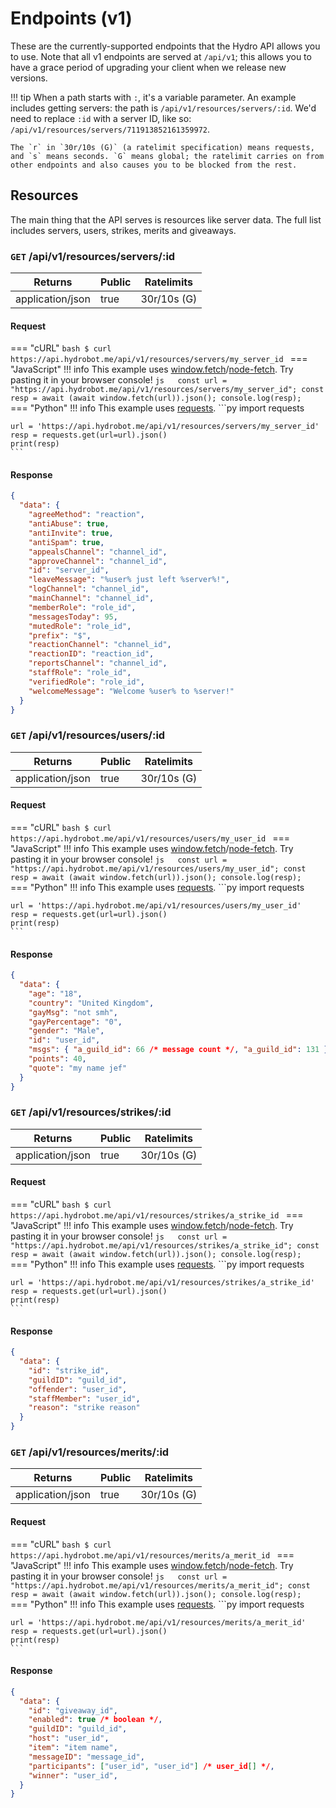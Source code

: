 # Endpoints (v1)

These are the currently-supported endpoints that the Hydro API allows you to use. Note that all v1 endpoints are served at `/api/v1`; this allows you to have a grace period of upgrading your client when we release new versions.

!!! tip
    When a path starts with `:`, it's a variable parameter. An example includes getting servers: the path is `/api/v1/resources/servers/:id`. We'd need to replace `:id` with a server ID, like so: `/api/v1/resources/servers/711913852161359972`.

    The `r` in `30r/10s (G)` (a ratelimit specification) means requests, and `s` means seconds. `G` means global; the ratelimit carries on from other endpoints and also causes you to be blocked from the rest.

## Resources

The main thing that the API serves is resources like server data. The full list includes servers, users, strikes, merits and giveaways.

### `GET` /api/v1/resources/servers/:id

| Returns          | Public | Ratelimits  |
|------------------|--------|-------------|
| application/json | true   | 30r/10s (G) |

#### Request

=== "cURL"
    ```bash
    $ curl https://api.hydrobot.me/api/v1/resources/servers/my_server_id
    ```
=== "JavaScript"
    !!! info
        This example uses [window.fetch](https://developer.mozilla.org/en-US/docs/Web/API/Fetch_API)/[node-fetch](https://github.com/node-fetch/node-fetch). Try pasting it in your browser console!
    ```js  
    const url = "https://api.hydrobot.me/api/v1/resources/servers/my_server_id";
    const resp = await (await window.fetch(url)).json();
    console.log(resp);
    ```
=== "Python"
    !!! info
        This example uses [requests](https://pypi.org/project/requests).
    ```py
    import requests

    url = 'https://api.hydrobot.me/api/v1/resources/servers/my_server_id'
    resp = requests.get(url=url).json()
    print(resp)
    ```

#### Response

```json
{
  "data": {
    "agreeMethod": "reaction",
    "antiAbuse": true,
    "antiInvite": true,
    "antiSpam": true,
    "appealsChannel": "channel_id",
    "approveChannel": "channel_id",
    "id": "server_id",
    "leaveMessage": "%user% just left %server%!",
    "logChannel": "channel_id",
    "mainChannel": "channel_id",
    "memberRole": "role_id",
    "messagesToday": 95,
    "mutedRole": "role_id",
    "prefix": "$",
    "reactionChannel": "channel_id",
    "reactionID": "reaction_id",
    "reportsChannel": "channel_id",
    "staffRole": "role_id",
    "verifiedRole": "role_id",
    "welcomeMessage": "Welcome %user% to %server!"
  }
}
```

### `GET` /api/v1/resources/users/:id

| Returns          | Public | Ratelimits  |
|------------------|--------|-------------|
| application/json | true   | 30r/10s (G) |

#### Request

=== "cURL"
    ```bash
    $ curl https://api.hydrobot.me/api/v1/resources/users/my_user_id
    ```
=== "JavaScript"
    !!! info
        This example uses [window.fetch](https://developer.mozilla.org/en-US/docs/Web/API/Fetch_API)/[node-fetch](https://github.com/node-fetch/node-fetch). Try pasting it in your browser console!
    ```js  
    const url = "https://api.hydrobot.me/api/v1/resources/users/my_user_id";
    const resp = await (await window.fetch(url)).json();
    console.log(resp);
    ```
=== "Python"
    !!! info
        This example uses [requests](https://pypi.org/project/requests).
    ```py
    import requests

    url = 'https://api.hydrobot.me/api/v1/resources/users/my_user_id'
    resp = requests.get(url=url).json()
    print(resp)
    ```

#### Response

```json
{
  "data": {
    "age": "18",
    "country": "United Kingdom",
    "gayMsg": "not smh",
    "gayPercentage": "0",
    "gender": "Male",
    "id": "user_id",
    "msgs": { "a_guild_id": 66 /* message count */, "a_guild_id": 131 },
    "points": 40,
    "quote": "my name jef"
  }
}
```

### `GET` /api/v1/resources/strikes/:id

| Returns          | Public | Ratelimits  |
|------------------|--------|-------------|
| application/json | true   | 30r/10s (G) |

#### Request

=== "cURL"
    ```bash
    $ curl https://api.hydrobot.me/api/v1/resources/strikes/a_strike_id
    ```
=== "JavaScript"
    !!! info
        This example uses [window.fetch](https://developer.mozilla.org/en-US/docs/Web/API/Fetch_API)/[node-fetch](https://github.com/node-fetch/node-fetch). Try pasting it in your browser console!
    ```js  
    const url = "https://api.hydrobot.me/api/v1/resources/strikes/a_strike_id";
    const resp = await (await window.fetch(url)).json();
    console.log(resp);
    ```
=== "Python"
    !!! info
        This example uses [requests](https://pypi.org/project/requests).
    ```py
    import requests

    url = 'https://api.hydrobot.me/api/v1/resources/strikes/a_strike_id'
    resp = requests.get(url=url).json()
    print(resp)
    ```

#### Response

```json
{
  "data": {
    "id": "strike_id",
    "guildID": "guild_id",
    "offender": "user_id",
    "staffMember": "user_id",
    "reason": "strike reason"
  }
}
```

### `GET` /api/v1/resources/merits/:id

| Returns          | Public | Ratelimits  |
|------------------|--------|-------------|
| application/json | true   | 30r/10s (G) |

#### Request

=== "cURL"
    ```bash
    $ curl https://api.hydrobot.me/api/v1/resources/merits/a_merit_id
    ```
=== "JavaScript"
    !!! info
        This example uses [window.fetch](https://developer.mozilla.org/en-US/docs/Web/API/Fetch_API)/[node-fetch](https://github.com/node-fetch/node-fetch). Try pasting it in your browser console!
    ```js  
    const url = "https://api.hydrobot.me/api/v1/resources/merits/a_merit_id";
    const resp = await (await window.fetch(url)).json();
    console.log(resp);
    ```
=== "Python"
    !!! info
        This example uses [requests](https://pypi.org/project/requests).
    ```py
    import requests

    url = 'https://api.hydrobot.me/api/v1/resources/merits/a_merit_id'
    resp = requests.get(url=url).json()
    print(resp)
    ```

#### Response

```json
{
  "data": {
    "id": "giveaway_id",
    "enabled": true /* boolean */,
    "guildID": "guild_id",
    "host": "user_id",
    "item": "item name",
    "messageID": "message_id",
    "participants": ["user_id", "user_id"] /* user_id[] */,
    "winner": "user_id",
  }
}
```